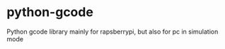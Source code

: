 python-gcode
============

Python gcode library mainly for rapsberrypi, but also for pc in simulation mode
